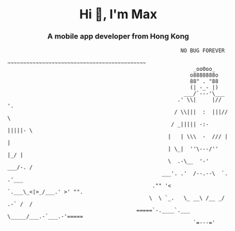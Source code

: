 <h1 align="center">Hi 👋, I'm Max</h1>
<h3 align="center">A mobile app developer from Hong Kong</h3>


                                                           NO BUG FOREVER
                                            ~~~~~~~~~~~~~~~~~~~~~~~~~~~~~~~~~~~~~~~~~~~~
                                                               _oo0oo_
                                                              o8888888o
                                                              88" . "88
                                                              (| -_- |)
                                                            ___/`---'\___
                                                          .' \\|     |// '.
                                                         / \\|||  :  |||// \
                                                        / _||||| -:- |||||- \
                                                       |   | \\\  -  /// |   |
                                                       | \_|  ''\---/''  |_/ |
                                                       \  .-\__  '-'  ___/-. /
                                                     ___'. .'  /--.--\  `. .'___
                                                  ."" '<  `.___\_<|>_/___.' >' "".
                                                 \  \ `_.   \_ __\ /__ _/   .-` /  /
                                             =====`-.____`.___ \_____/___.-`___.-'=====
                                                               `=---='
                       
